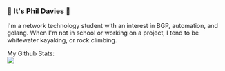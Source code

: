 ### 🤙 It's Phil Davies 🤙
I'm a network technology student with an interest in BGP, automation, and golang. When I'm not in school or working on a project, I tend to be whitewater kayaking, or rock climbing.

My Github Stats:
<br>
<img src = "https://github-readme-stats.vercel.app/api?username=philodavies&show_icons=true&theme=dracula&hide=stars">

